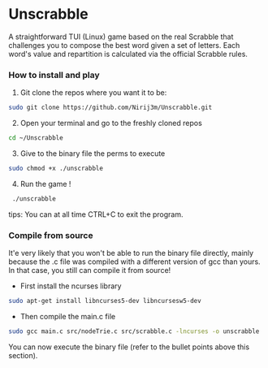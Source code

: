 # Unscrabble
A straightforward TUI (Linux) game based on the real Scrabble that challenges you to compose the best word given a set of letters. Each word's value and repartition is calculated via 
the official Scrabble rules.

### How to install and play
1. Git clone the repos where you want it to be:
 ```bash
sudo git clone https://github.com/Nirij3m/Unscrabble.git
```
2. Open your terminal and go to the freshly cloned repos
 ```bash
cd ~/Unscrabble
```
3. Give to the binary file the perms to execute
```bash
sudo chmod +x ./unscrabble
  ```
4. Run the game !
```bash
 ./unscrabble
  ```
  tips: You can at all time CTRL+C to exit the program.

### Compile from source
It'e very likely that you won't be able to run the binary file directly, mainly because the .c file was compiled with a different version of gcc than yours. In that case,
you still can compile it from source!
- First install the ncurses library
```bash
sudo apt-get install libncurses5-dev libncursesw5-dev
```
- Then compile the main.c file
```bash
sudo gcc main.c src/nodeTrie.c src/scrabble.c -lncurses -o unscrabble
```
You can now execute the binary file (refer to the bullet points above this section).


